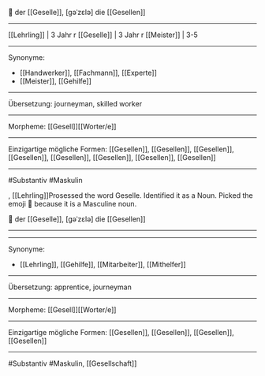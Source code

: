 🔵 der [[Geselle]], [gəˈzɛlə]
die [[Gesellen]]


---
[[Lehrling]] | 3 Jahr
r [[Geselle]] | 3 Jahr
r [[Meister]] | 3-5

---
Synonyme: 
- [[Handwerker]], [[Fachmann]], [[Experte]]
- [[Meister]], [[Gehilfe]]

---
Übersetzung: journeyman, skilled worker

---
Morpheme:
[[Gesell]][[Worter/e]]

---
Einzigartige mögliche Formen: [[Gesellen]], [[Gesellen]], [[Gesellen]], [[Gesellen]], [[Gesellen]], [[Gesellen]], [[Gesellen]], [[Gesellen]]

---
#Substantiv #Maskulin

, [[Lehrling]]Prosessed the word Geselle. Identified it as a Noun. Picked the emoji 🔵 because it is a Masculine noun.

🔵 der [[Geselle]], [ɡəˈzɛlə]
die [[Gesellen]]

---


---
Synonyme:
- [[Lehrling]], [[Gehilfe]], [[Mitarbeiter]], [[Mithelfer]]

---
Übersetzung: apprentice, journeyman

---
Morpheme:
[[Gesell]][[Worter/e]]

---
Einzigartige mögliche Formen: [[Gesellen]], [[Gesellen]], [[Gesellen]], [[Gesellen]]

---
#Substantiv #Maskulin, [[Gesellschaft]]